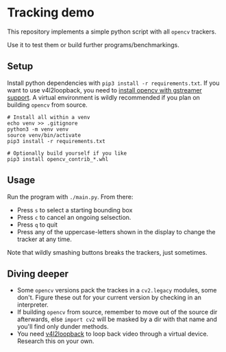 # Tracking demo

This repository implements a simple python script with all `opencv` trackers. 



Use it to test them or build further programs/benchmarkings.


## Setup 

Install python dependencies with `pip3 install -r requirements.txt`. If you want to use v4l2loopback, you need to [install opencv with gstreamer support](https://gist.github.com/pabsan-0/1bf9d69f978e437692ef10cb5d77e466). A virtual environment is wildly recommended if you plan on building `opencv` from source.

```
# Install all within a venv
echo venv >> .gitignore
python3 -m venv venv
source venv/bin/activate
pip3 install -r requirements.txt

# Optionally build yourself if you like
pip3 install opencv_contrib_*.whl
```

## Usage

Run the program with `./main.py`. From there:

- Press `s` to select a starting bounding box
- Press `c` to cancel an ongoing selsection.
- Press `q` to quit
- Press any of the uppercase-letters shown in the display to change the tracker at any time.

Note that wildly smashing buttons breaks the trackers, just sometimes. 


## Diving deeper 

- Some `opencv` versions pack the trackes in a `cv2.legacy` modules, some don't. Figure these out for your current version by checking in an interpreter. 
- If building `opencv` from source, remember to move out of the source dir afterwards, else `import cv2` will be masked by a dir with that name and you'll find only dunder methods.
- You need [v4l2loopback](https://github.com/umlaeute/v4l2loopback) to loop back video through a virtual device. Research this on your own. 
